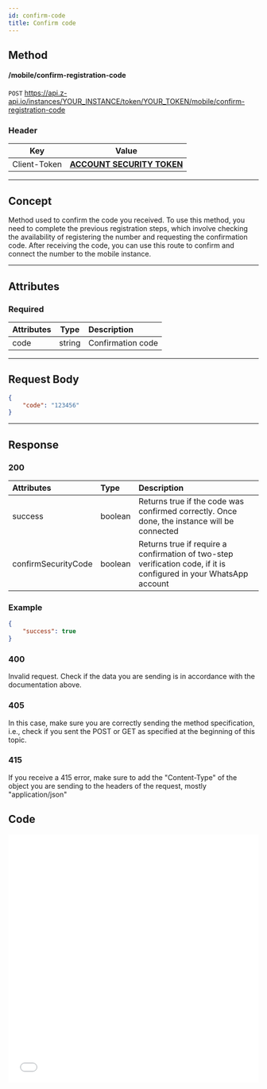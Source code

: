 ```yaml
---
id: confirm-code
title: Confirm code
---
```


## Method

#### /mobile/confirm-registration-code

`POST` https://api.z-api.io/instances/YOUR_INSTANCE/token/YOUR_TOKEN/mobile/confirm-registration-code

### Header

|      Key       |            Value            |
| :------------: |     :-----------------:     |
|  Client-Token  | **[ACCOUNT SECURITY TOKEN](../security/client-token)** |
---

## Concept

Method used to confirm the code you received. To use this method, you need to complete the previous registration steps, which involve checking the availability of registering the number and requesting the confirmation code. After receiving the code, you can use this route to confirm and connect the number to the mobile instance.

---

## Attributes

### Required

| Attributes | Type | Description |
| :-------- | :--: | :-- |
| code      | string | Confirmation code |

---

## Request Body

```json
{
    "code": "123456"
}
```

---

## Response

### 200

| Attributes           | Type     | Description |
| :------------------- | :------  | :---------- |
| success              | boolean  | Returns true if the code was confirmed correctly. Once done, the instance will be connected |
| confirmSecurityCode  | boolean  | Returns true if require a confirmation of two-step verification code, if it is configured in your WhatsApp account |


### Example

```json
{
    "success": true
}
```

### 400

Invalid request. Check if the data you are sending is in accordance with the documentation above.

### 405

In this case, make sure you are correctly sending the method specification, i.e., check if you sent the POST or GET as specified at the beginning of this topic.

### 415

If you receive a 415 error, make sure to add the "Content-Type" of the object you are sending to the headers of the request, mostly "application/json"


## Code

<iframe src="//api.apiembed.com/?source=https://raw.githubusercontent.com/Z-API/z-api-docs/main/json-examples/confirm-code.json&targets=all" frameborder="0" scrolling="no" width="100%" height="500px" seamless></iframe>

